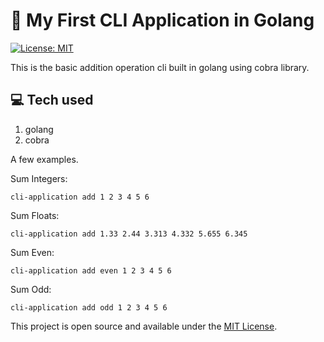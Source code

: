 # :rocket: My First CLI Application in Golang

[![License: MIT](https://img.shields.io/badge/License-MIT-blue.svg)](https://opensource.org/licenses/MIT)

This is the basic addition operation cli built in golang using cobra library.

## :computer: Tech used

1. golang
2. cobra

A few examples.

Sum Integers:

    cli-application add 1 2 3 4 5 6

Sum Floats:

    cli-application add 1.33 2.44 3.313 4.332 5.655 6.345

Sum Even:

    cli-application add even 1 2 3 4 5 6

Sum Odd:

    cli-application add odd 1 2 3 4 5 6

This project is open source and available under the [MIT License](LICENSE).
